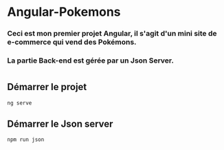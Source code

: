 # Angular-Pokemons

### Ceci est mon premier projet Angular, il s'agit d'un mini site de e-commerce qui vend des Pokémons.

### La partie Back-end est gérée par un Json Server.

#

## Démarrer le projet

```
ng serve
```

## Démarrer le Json server

```
npm run json
```
